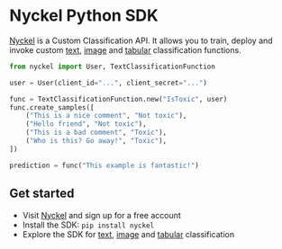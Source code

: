 # Nyckel Python SDK

[Nyckel](https://www.nyckel.com) is a Custom Classification API. It allows you to train, deploy and invoke custom [text](text_classification.md), [image](image_classification.md) and [tabular](tabular_classification.md) classification functions.

``` py
from nyckel import User, TextClassificationFunction

user = User(client_id="...", client_secret="...")

func = TextClassificationFunction.new("IsToxic", user)
func.create_samples([
    ("This is a nice comment", "Not toxic"),
    ("Hello friend", "Not toxic"),
    ("This is a bad comment", "Toxic"),
    ("Who is this? Go away!", "Toxic"),
])

prediction = func("This example is fantastic!")
```

## Get started

* Visit [Nyckel](https://www.nyckel.com) and sign up for a free account
* Install the SDK: `pip install nyckel`
* Explore the SDK for [text](text_classification.md), [image](image_classification.md) and [tabular](tabular_classification.md) classification
